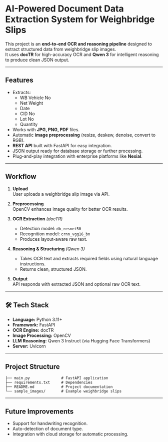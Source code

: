 # **AI-Powered Document Data Extraction System for Weighbridge Slips**

This project is an **end-to-end OCR and reasoning pipeline** designed to extract structured data from weighbridge slip images.  
It uses **docTR** for high-accuracy OCR and **Qwen 3** for intelligent reasoning to produce clean JSON output.

---

## Features
- Extracts:
  - WB Vehicle No
  - Net Weight
  - Date
  - CID No
  - Lot No
  - Quantity
- Works with **JPG, PNG, PDF** files.
- Automatic **image preprocessing** (resize, deskew, denoise, convert to RGB).
- **REST API** built with FastAPI for easy integration.
- JSON output ready for database storage or further processing.
- Plug-and-play integration with enterprise platforms like **Nexial**.

---

## Workflow
1. **Upload**  
   User uploads a weighbridge slip image via API.

2. **Preprocessing**  
   OpenCV enhances image quality for better OCR results.

3. **OCR Extraction** *(docTR)*  
   - Detection model: `db_resnet50`  
   - Recognition model: `crnn_vgg16_bn`  
   - Produces layout-aware raw text.

4. **Reasoning & Structuring** *(Qwen 3)*  
   - Takes OCR text and extracts required fields using natural language instructions.  
   - Returns clean, structured JSON.

5. **Output**  
   API responds with extracted JSON and optional raw OCR text.

---

## 🛠 Tech Stack
- **Language:** Python 3.11+  
- **Framework:** FastAPI  
- **OCR Engine:** docTR  
- **Image Processing:** OpenCV  
- **LLM Reasoning:** Qwen 3 Instruct (via Hugging Face Transformers)  
- **Server:** Uvicorn  

---

## Project Structure
```
├── main.py              # FastAPI application
├── requirements.txt     # Dependencies
├── README.md            # Project documentation
└── sample_images/       # Example weighbridge slips
```

---

## Future Improvements
- Support for handwriting recognition.
- Auto-detection of document type.
- Integration with cloud storage for automatic processing.
